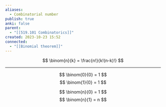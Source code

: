 ```yaml
---
aliases:
  - Combinatorial number
publish: true
anki: false
parent:
  - "[[519.101 Combinatorics]]"
created: 2023-10-23 15:52
connected:
  - "[[Binomial theorem]]"
---
```

$$
\binom{n}{k} = \frac{n!}{k!(n-k)!}
$$

---
$$
\binom{0}{0} = 1
$$
$$
\binom{1}{0} = 1
$$

$$
\binom{n}{0} = 1
$$
$$
\binom{n}{1} = n
$$






